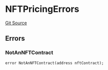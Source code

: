 # NFTPricingErrors
[Git Source](https://github.com/thrackle-io/tron/blob/a1ed7a1196c8d6c5b62fc72c2a02c192f6b90700/src/common/IErrors.sol)


## Errors
### NotAnNFTContract

```solidity
error NotAnNFTContract(address nftContract);
```

